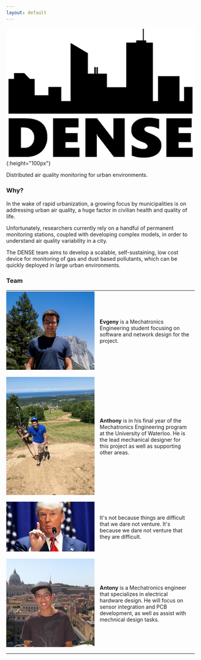 ```yaml
---
layout: default
---
```

![yo](assets/logo.png){:height="100px"}

Distributed air quality monitoring for urban environments.

### Why?
In the wake of rapid urbanization, a growing focus by municipalities is on addressing urban air quality, a huge factor in civilian health and quality of life. 

Unfortunately, researchers currently rely on a handful of permanent monitoring stations, coupled with developing complex models, in order to understand air quality variability in a city.  

The DENSE team aims to develop a scalable, self-sustaining, low cost device for monitoring of gas and dust based pollutants, which can be quickly deployed in large urban environments.

### Team

<style>
    table {
        border: none;
    }
    td {
        padding-bottom: 1em;
        padding-right: 1em;
        padding-left: 0;
    }

    td, th {
        border: none;
    }
</style>

<table>
<col width="250px">

<tr>
<td><img src="assets/evgeny.jpg"></td>
<td>
<p>
<b>Evgeny</b> is a Mechatronics Engineering student focusing on software and network design for the project.
</p>
</td>
</tr>

<tr>
<td><img src="assets/anthonys_face.jpg"></td>
<td>
<p>
<b>Anthony</b> is in his final year of the Mechatronics Engineering program at the University of Waterloo. He is the lead mechanical designer for this project as well as supporting other areas.
</p>
</td>
</tr>

<tr>
<td><img src="assets/trump.jpg"></td>
<td><p>It's not because things are difficult that we dare not venture. It's because we dare not venture that they are difficult.</p></td>
</tr>

<tr>
<td><img src="assets/antonys_face.jpg"></td>
<td>
<p>
<b>Antony</b> is a Mechatronics engineer that specializes in electrical hardware design. He will focus on sensor integration and PCB development, as well as assist with mechnical design tasks.
</p>
</td>
</tr>
</table>
